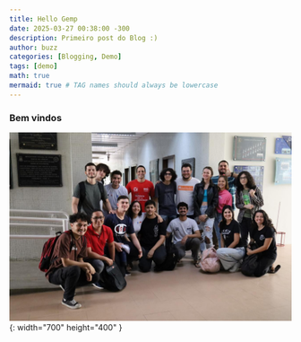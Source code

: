 ```yaml
---
title: Hello Gemp
date: 2025-03-27 00:38:00 -300
description: Primeiro post do Blog :)
author: buzz
categories: [Blogging, Demo]
tags: [demo]
math: true
mermaid: true # TAG names should always be lowercase
---
```


### Bem vindos

![Desktop View](/assets/img/1759d815-075e-4c03-be54-10a8d50df61c.JPG){: width="700" height="400" }
